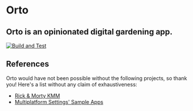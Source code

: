 # Orto
## Orto is an opinionated digital gardening app.

[![Build and Test](https://github.com/orto-garden/orto/actions/workflows/main.yml/badge.svg)](https://github.com/orto-garden/orto/actions/workflows/main.yml)

## References

Orto would have not been possible without the following projects, so thank you! Here's a list without any claim of exhaustiveness:

- [Rick & Morty KMM](https://github.com/daniaviladomingo/kmm)
- [Multiplatform Settings' Sample Apps](https://github.com/russhwolf/multiplatform-settings/tree/main/sample)
